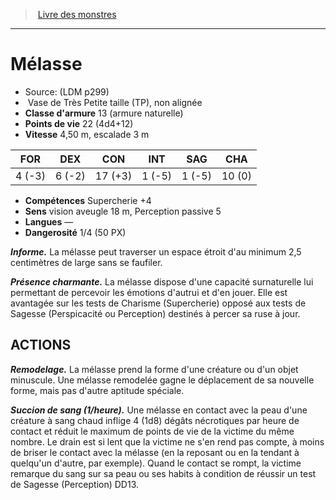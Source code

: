 ﻿> [Livre des monstres](tome_of_beasts.md)

---

# Mélasse

- Source: (LDM p299)
-  Vase de Très Petite taille (TP), non alignée
- **Classe d'armure** 13 (armure naturelle)
- **Points de vie** 22 (4d4+12)
- **Vitesse** 4,50 m, escalade 3 m

|FOR|DEX|CON|INT|SAG|CHA|
|---|---|---|---|---|---|
|4 (-3)|6 (-2)|17 (+3)|1 (-5)|1 (-5)|10 (0)|

- **Compétences** Supercherie +4
- **Sens** vision aveugle 18 m, Perception passive 5
- **Langues** —
- **Dangerosité** 1/4 (50 PX)

**_Informe._** La mélasse peut traverser un espace étroit d'au minimum 2,5 centimètres de large sans se faufiler.

**_Présence charmante._** La mélasse dispose d'une capacité surnaturelle lui permettant de percevoir les émotions d'autrui et d'en jouer. Elle est avantagée sur les tests de Charisme (Supercherie) opposé aux tests de Sagesse (Perspicacité ou Perception) destinés à percer sa ruse à jour.

## ACTIONS

**_Remodelage._** La mélasse prend la forme d'une créature ou d'un objet minuscule. Une mélasse remodelée gagne le déplacement de sa nouvelle forme, mais pas d'autre aptitude spéciale.

**_Succion de sang (1/heure)._** Une mélasse en contact avec la peau d'une créature à sang chaud inflige 4 (1d8) dégâts nécrotiques par heure de contact et réduit le maximum de points de vie de la victime du même nombre. Le drain est si lent que la victime ne s'en rend pas compte, à moins de briser le contact avec la mélasse (en la reposant ou en la tendant à quelqu'un d'autre, par exemple). Quand le contact se rompt, la victime remarque du sang sur sa peau ou ses habits à condition de réussir un test de Sagesse (Perception) DD13.

